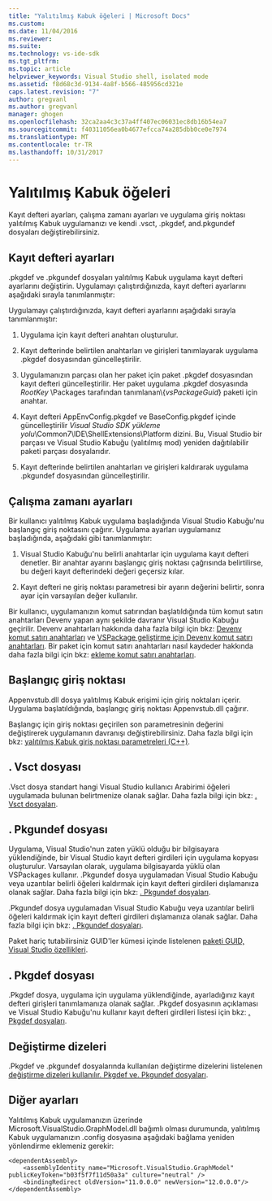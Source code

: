 ```yaml
---
title: "Yalıtılmış Kabuk öğeleri | Microsoft Docs"
ms.custom: 
ms.date: 11/04/2016
ms.reviewer: 
ms.suite: 
ms.technology: vs-ide-sdk
ms.tgt_pltfrm: 
ms.topic: article
helpviewer_keywords: Visual Studio shell, isolated mode
ms.assetid: f8d68c3d-9134-4a8f-b566-485956cd321e
caps.latest.revision: "7"
author: gregvanl
ms.author: gregvanl
manager: ghogen
ms.openlocfilehash: 32ca2aa4c3c37a4ff407ec06031ec8db16b54ea7
ms.sourcegitcommit: f40311056ea0b4677efcca74a285dbb0ce0e7974
ms.translationtype: MT
ms.contentlocale: tr-TR
ms.lasthandoff: 10/31/2017
---
```

# <a name="elements-of-the-isolated-shell"></a>Yalıtılmış Kabuk öğeleri
Kayıt defteri ayarları, çalışma zamanı ayarları ve uygulama giriş noktası yalıtılmış Kabuk uygulamanızı ve kendi .vsct, .pkgdef, and.pkgundef dosyaları değiştirebilirsiniz.  
  
## <a name="registry-settings"></a>Kayıt defteri ayarları  
 .pkgdef ve .pkgundef dosyaları yalıtılmış Kabuk uygulama kayıt defteri ayarlarını değiştirin. Uygulamayı çalıştırdığınızda, kayıt defteri ayarlarını aşağıdaki sırayla tanımlanmıştır:  
  
 Uygulamayı çalıştırdığınızda, kayıt defteri ayarlarını aşağıdaki sırayla tanımlanmıştır:  
  
1.  Uygulama için kayıt defteri anahtarı oluşturulur.  
  
2.  Kayıt defterinde belirtilen anahtarları ve girişleri tanımlayarak uygulama .pkgdef dosyasından güncelleştirilir.  
  
3.  Uygulamanızın parçası olan her paket için paket .pkgdef dosyasından kayıt defteri güncelleştirilir. Her paket uygulama .pkgdef dosyasında $RootKey$ \Packages tarafından tanımlanan\\{*vsPackageGuid*} paketi için anahtar.  
  
4.  Kayıt defteri AppEnvConfig.pkgdef ve BaseConfig.pkgdef içinde güncelleştirilir *Visual Studio SDK yükleme yolu*\Common7\IDE\ShellExtensions\Platform dizini. Bu, Visual Studio bir parçası ve Visual Studio Kabuğu (yalıtılmış mod) yeniden dağıtılabilir paketi parçası dosyalarıdır.  
  
5.  Kayıt defterinde belirtilen anahtarları ve girişleri kaldırarak uygulama .pkgundef dosyasından güncelleştirilir.  
  
## <a name="run-time-settings"></a>Çalışma zamanı ayarları  
 Bir kullanıcı yalıtılmış Kabuk uygulama başladığında Visual Studio Kabuğu'nu başlangıç giriş noktasını çağırır. Uygulama ayarları uygulamanız başladığında, aşağıdaki gibi tanımlanmıştır:  
  
1.  Visual Studio Kabuğu'nu belirli anahtarlar için uygulama kayıt defteri denetler. Bir anahtar ayarını başlangıç giriş noktası çağrısında belirtilirse, bu değeri kayıt defterindeki değeri geçersiz kılar.  
  
2.  Kayıt defteri ne giriş noktası parametresi bir ayarın değerini belirtir, sonra ayar için varsayılan değer kullanılır.  
  
 Bir kullanıcı, uygulamanızın komut satırından başlatıldığında tüm komut satırı anahtarları Devenv yapan aynı şekilde davranır Visual Studio Kabuğu geçirilir. Devenv anahtarları hakkında daha fazla bilgi için bkz: [Devenv komut satırı anahtarları](../../ide/reference/devenv-command-line-switches.md) ve [VSPackage geliştirme için Devenv komut satırı anahtarları](../devenv-command-line-switches-for-vspackage-development.md). Bir paket için komut satırı anahtarları nasıl kaydeder hakkında daha fazla bilgi için bkz: [ekleme komut satırı anahtarları](../adding-command-line-switches.md).  
  
## <a name="the-start-entry-point"></a>Başlangıç giriş noktası  
 Appenvstub.dll dosya yalıtılmış Kabuk erişimi için giriş noktaları içerir. Uygulama başlatıldığında, başlangıç giriş noktası Appenvstub.dll çağırır.  
  
 Başlangıç için giriş noktası geçirilen son parametresinin değerini değiştirerek uygulamanın davranışı değiştirebilirsiniz. Daha fazla bilgi için bkz: [yalıtılmış Kabuk giriş noktası parametreleri (C++)](isolated-shell-entry-point-parameters-cpp.md).  
  
## <a name="the-vsct-file"></a>. Vsct dosyası  
 .Vsct dosya standart hangi Visual Studio kullanıcı Arabirimi öğeleri uygulamada bulunan belirtmenize olanak sağlar. Daha fazla bilgi için bkz: [. Vsct dosyaları](modifying-the-isolated-shell-by-using-the-dot-vsct-file.md).  
  
## <a name="the-pkgundef-file"></a>. Pkgundef dosyası  
 Uygulama, Visual Studio'nun zaten yüklü olduğu bir bilgisayara yüklendiğinde, bir Visual Studio kayıt defteri girdileri için uygulama kopyası oluşturulur. Varsayılan olarak, uygulama bilgisayarda yüklü olan VSPackages kullanır. .Pkgundef dosya uygulamadan Visual Studio Kabuğu veya uzantılar belirli öğeleri kaldırmak için kayıt defteri girdileri dışlamanıza olanak sağlar. Daha fazla bilgi için bkz: [. Pkgundef dosyaları](modifying-the-isolated-shell-by-using-the-dot-pkgundef-file.md).  
  
 .Pkgundef dosya uygulamadan Visual Studio Kabuğu veya uzantılar belirli öğeleri kaldırmak için kayıt defteri girdileri dışlamanıza olanak sağlar. Daha fazla bilgi için bkz: [. Pkgundef dosyaları](modifying-the-isolated-shell-by-using-the-dot-pkgundef-file.md).  
  
 Paket hariç tutabilirsiniz GUID'ler kümesi içinde listelenen [paketi GUID, Visual Studio özellikleri](package-guids-of-visual-studio-features.md).  
  
## <a name="the-pkgdef-file"></a>. Pkgdef dosyası  
 .Pkgdef dosya, uygulama için uygulama yüklendiğinde, ayarladığınız kayıt defteri girişleri tanımlamanıza olanak sağlar. .Pkgdef dosyasının açıklaması ve Visual Studio Kabuğu'nu kullanır kayıt defteri girdileri listesi için bkz: [. Pkgdef dosyaları](modifying-the-isolated-shell-by-using-the-dot-pkgdef-file.md).  
  
## <a name="substitution-strings"></a>Değiştirme dizeleri  
 .Pkgdef ve .pkgundef dosyalarında kullanılan değiştirme dizelerini listelenen [değiştirme dizeleri kullanılır. Pkgdef ve. Pkgundef dosyaları](substitution-strings-used-in-dot-pkgdef-and-dot-pkgundef-files.md).  
  
## <a name="other-settings"></a>Diğer ayarları  
 Yalıtılmış Kabuk uygulamanızın üzerinde Microsoft.VisualStudio.GraphModel.dll bağımlı olması durumunda, yalıtılmış Kabuk uygulamanızın .config dosyasına aşağıdaki bağlama yeniden yönlendirme eklemeniz gerekir:  
  
```  
<dependentAssembly>  
    <assemblyIdentity name="Microsoft.VisualStudio.GraphModel" publicKeyToken="b03f5f7f11d50a3a" culture="neutral" />  
    <bindingRedirect oldVersion="11.0.0.0" newVersion="12.0.0.0"/>  
</dependentAssembly>  
  
```